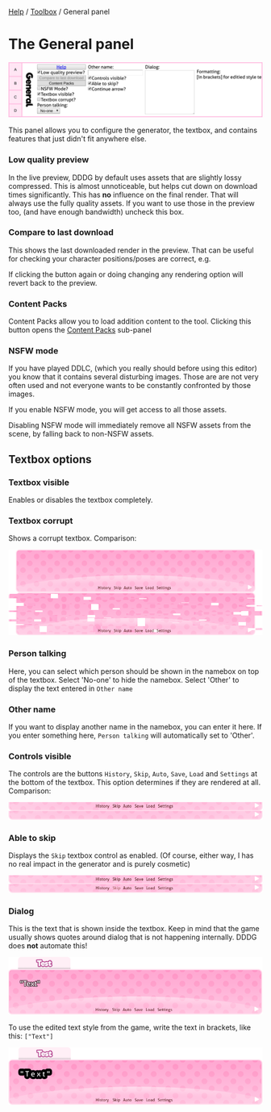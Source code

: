 [Help](../index.md) / [Toolbox](../toolbox.md) / General panel

# The General panel

![The General panel](general.png 'The General panel')

This panel allows you to configure the generator, the textbox, and contains features that just didn't fit anywhere else.

### Low quality preview

In the live preview, DDDG by default uses assets that are slightly lossy compressed. This is almost unnoticeable, but helps cut down on download times significantly. This has **no** influence on the final render. That will always use the fully quality assets. If you want to use those in the preview too, (and have enough bandwidth) uncheck this box.

### Compare to last download

This shows the last downloaded render in the preview. That can be useful for checking your character positions/poses are correct, e.g.

If clicking the button again or doing changing any rendering option will revert back to the preview.

### Content Packs

Content Packs allow you to load addition content to the tool. Clicking this button opens the [Content Packs](general/content_packs.md) sub-panel

### NSFW mode

If you have played DDLC, (which you really should before using this editor) you know that it contains several disturbing images. Those are are not very often used and not everyone wants to be constantly confronted by those images.

If you enable NSFW mode, you will get access to all those assets.

Disabling NSFW mode will immediately remove all NSFW assets from the scene, by falling back to non-NSFW assets.

## Textbox options

### Textbox visible

Enables or disables the textbox completely.

### Textbox corrupt

Shows a corrupt textbox. Comparison:

![Corrupt textbox on the bottom](general_corrupt.png 'Corrupt textbox on the bottom')

### Person talking

Here, you can select which person should be shown in the namebox on top of the textbox. Select 'No-one' to hide the namebox. Select 'Other' to display the text entered in `Other name`

### Other name

If you want to display another name in the namebox, you can enter it here. If you enter something here, `Person talking` will automatically set to 'Other'.

### Controls visible

The controls are the buttons `History`, `Skip`, `Auto`, `Save`, `Load` and `Settings` at the bottom of the textbox. This option determines if they are rendered at all. Comparison:

![Hidden controls at the bottom](general_controls_visible.png 'Hidden controls at the bottom')

### Able to skip

Displays the `Skip` textbox control as enabled. (Of course, either way, I has no real impact in the generator and is purely cosmetic)

![Not able to skip at the bottom](general_controls_skip.png 'Not able to skip at the bottom')

### Dialog

This is the text that is shown inside the textbox. Keep in mind that the game usually shows quotes around dialog that is not happening internally. DDDG does **not** automate this!

![Dialog](general_dialog.png 'Dialog')

To use the edited text style from the game, write the text in brackets, like this: `["Text"]`

![Edited dialog](general_dialog_edited.png 'Edited dialog')
